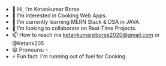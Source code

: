 - 👋 Hi, I’m Ketankumar Borse
- 👀 I’m interested in Cooking Web Apps.
- 🌱 I’m currently learning MERN Stack & DSA in JAVA. 
- 💞️ I’m looking to collaborate on Real-Time Projects. 
- 📫 How to reach me ketankumarpborse2020@gmail.com or @Ketank205
- 😄 Pronouns: -
- ⚡ Fun fact: I'm running out of fuel for Cooking.

<!---
Ketank205/Ketank205 is a ✨ special ✨ repository because its `README.md` (this file) appears on your GitHub profile.
You can click the Preview link to take a look at your changes.
--->
